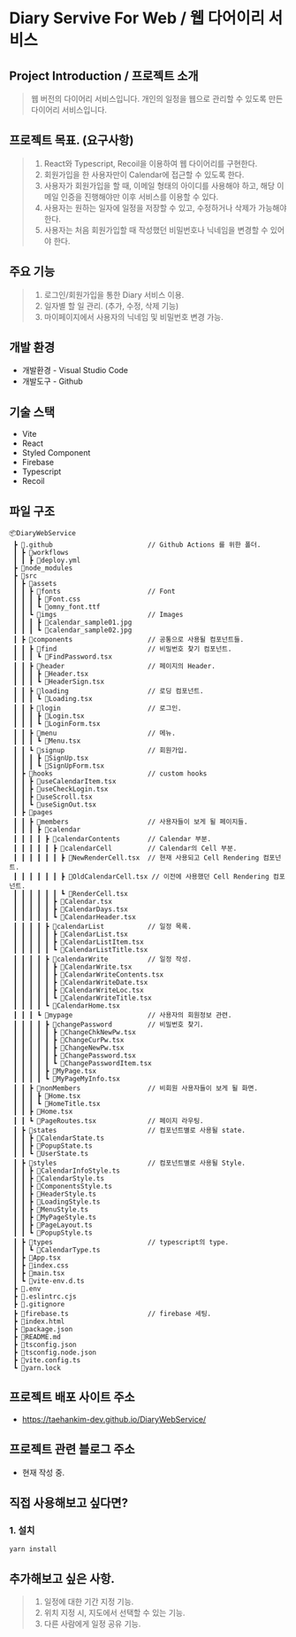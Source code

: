 # Diary Servive For Web / 웹 다어이리 서비스

## Project Introduction / 프로젝트 소개
> 웹 버전의 다이어리 서비스입니다.
> 개인의 일정을 웹으로 관리할 수 있도록 만든 다이어리 서비스입니다.

## 프로젝트 목표. (요구사항)
> 1. React와 Typescript, Recoil을 이용하여 웹 다이어리를 구현한다.
> 2. 회원가입을 한 사용자만이 Calendar에 접근할 수 있도록 한다.
> 3. 사용자가 회원가입을 할 때, 이메일 형태의 아이디를 사용해야 하고, 해당 이메일 인증을 진행해야만 이후 서비스를 이용할 수 있다.
> 4. 사용자는 원하는 일자에 일정을 저장할 수 있고, 수정하거나 삭제가 가능해야 한다.
> 5. 사용자는 처음 회원가입할 때 작성했던 비밀번호나 닉네임을 변경할 수 있어야 한다.

## 주요 기능
> 1. 로그인/회원가입을 통한 Diary 서비스 이용.
> 2. 일자별 할 일 관리. (추가, 수정, 삭제 기능)
> 3. 마이페이지에서 사용자의 닉네임 및 비밀번호 변경 가능.

## 개발 환경
* 개발환경 - Visual Studio Code
* 개발도구 - Github

## 기술 스택
* Vite
* React
* Styled Component
* Firebase
* Typescript
* Recoil

## 파일 구조
```
📦DiaryWebService
 ┣ 📂.github                        // Github Actions 를 위한 폴더.
 ┃ ┣ 📂workflows
 ┃ ┃ ┣ 📜deploy.yml 
 ┣ 📂node_modules
 ┣ 📂src
 ┃ ┣ 📂assets
 ┃ ┃ ┣ 📂fonts                      // Font 
 ┃ ┃ ┃ ┣ 📜Font.css
 ┃ ┃ ┃ ┗ 📜omny_font.ttf
 ┃ ┃ ┗ 📂imgs                       // Images
 ┃ ┃ ┃ ┣ 📜calendar_sample01.jpg
 ┃ ┃ ┃ ┗ 📜calendar_sample02.jpg
 ┃ ┣ 📂components                   // 공통으로 사용될 컴포넌트들.
 ┃ ┃ ┣ 📂find                       // 비밀번호 찾기 컴포넌트.
 ┃ ┃ ┃ ┗ 📜FindPassword.tsx
 ┃ ┃ ┣ 📂header                     // 페이지의 Header.
 ┃ ┃ ┃ ┣ 📜Header.tsx
 ┃ ┃ ┃ ┗ 📜HeaderSign.tsx
 ┃ ┃ ┣ 📂loading                    // 로딩 컴포넌트.
 ┃ ┃ ┃ ┗ 📜Loading.tsx
 ┃ ┃ ┣ 📂login                      // 로그인.
 ┃ ┃ ┃ ┣ 📜Login.tsx
 ┃ ┃ ┃ ┗ 📜LoginForm.tsx
 ┃ ┃ ┣ 📂menu                       // 메뉴.
 ┃ ┃ ┃ ┗ 📜Menu.tsx
 ┃ ┃ ┗ 📂signup                     // 회원가입.
 ┃ ┃ ┃ ┣ 📜SignUp.tsx
 ┃ ┃ ┃ ┗ 📜SignUpForm.tsx
 ┃ ┣ 📂hooks                        // custom hooks
 ┃ ┃ ┣ 📜useCalendarItem.tsx
 ┃ ┃ ┣ 📜useCheckLogin.tsx
 ┃ ┃ ┣ 📜useScroll.tsx
 ┃ ┃ ┗ 📜useSignOut.tsx
 ┃ ┣ 📂pages
 ┃ ┃ ┣ 📂members                    // 사용자들이 보게 될 페이지들.
 ┃ ┃ ┃ ┣ 📂calendar
 ┃ ┃ ┃ ┃ ┣ 📂calendarContents       // Calendar 부분.
 ┃ ┃ ┃ ┃ ┃ ┣ 📂calendarCell         // Calendar의 Cell 부분.
 ┃ ┃ ┃ ┃ ┃ ┃ ┣ 📜NewRenderCell.tsx  // 현재 사용되고 Cell Rendering 컴포넌트.
 ┃ ┃ ┃ ┃ ┃ ┃ ┣ 📜OldCalendarCell.tsx // 이전에 사용했던 Cell Rendering 컴포넌트.
 ┃ ┃ ┃ ┃ ┃ ┃ ┗ 📜RenderCell.tsx     
 ┃ ┃ ┃ ┃ ┃ ┣ 📜Calendar.tsx
 ┃ ┃ ┃ ┃ ┃ ┣ 📜CalendarDays.tsx
 ┃ ┃ ┃ ┃ ┃ ┗ 📜CalendarHeader.tsx
 ┃ ┃ ┃ ┃ ┣ 📂calendarList           // 일정 목록.
 ┃ ┃ ┃ ┃ ┃ ┣ 📜CalendarList.tsx
 ┃ ┃ ┃ ┃ ┃ ┣ 📜CalendarListItem.tsx
 ┃ ┃ ┃ ┃ ┃ ┗ 📜CalendarListTitle.tsx
 ┃ ┃ ┃ ┃ ┣ 📂calendarWrite          // 일정 작성.
 ┃ ┃ ┃ ┃ ┃ ┣ 📜CalendarWrite.tsx
 ┃ ┃ ┃ ┃ ┃ ┣ 📜CalendarWriteContents.tsx
 ┃ ┃ ┃ ┃ ┃ ┣ 📜CalendarWriteDate.tsx
 ┃ ┃ ┃ ┃ ┃ ┣ 📜CalendarWriteLoc.tsx
 ┃ ┃ ┃ ┃ ┃ ┗ 📜CalendarWriteTitle.tsx
 ┃ ┃ ┃ ┃ ┗ 📜CalendarHome.tsx
 ┃ ┃ ┃ ┗ 📂mypage                   // 사용자의 회원정보 관련.
 ┃ ┃ ┃ ┃ ┣ 📂changePassword         // 비밀번호 찾기.
 ┃ ┃ ┃ ┃ ┃ ┣ 📜ChangeChkNewPw.tsx
 ┃ ┃ ┃ ┃ ┃ ┣ 📜ChangeCurPw.tsx
 ┃ ┃ ┃ ┃ ┃ ┣ 📜ChangeNewPw.tsx
 ┃ ┃ ┃ ┃ ┃ ┣ 📜ChangePassword.tsx
 ┃ ┃ ┃ ┃ ┃ ┗ 📜ChangePasswordItem.tsx
 ┃ ┃ ┃ ┃ ┣ 📜MyPage.tsx
 ┃ ┃ ┃ ┃ ┗ 📜MyPageMyInfo.tsx
 ┃ ┃ ┣ 📂nonMembers                 // 비회원 사용자들이 보게 될 화면.
 ┃ ┃ ┃ ┣ 📜Home.tsx
 ┃ ┃ ┃ ┗ 📜HomeTitle.tsx
 ┃ ┃ ┣ 📜Home.tsx
 ┃ ┃ ┗ 📜PageRoutes.tsx             // 페이지 라우팅.
 ┃ ┣ 📂states                       // 컴포넌트별로 사용될 state.
 ┃ ┃ ┣ 📜CalendarState.ts
 ┃ ┃ ┣ 📜PopupState.ts
 ┃ ┃ ┗ 📜UserState.ts
 ┃ ┣ 📂styles                       // 컴포넌트별로 사용될 Style.
 ┃ ┃ ┣ 📜CalendarInfoStyle.ts
 ┃ ┃ ┣ 📜CalendarStyle.ts
 ┃ ┃ ┣ 📜ComponentsStyle.ts
 ┃ ┃ ┣ 📜HeaderStyle.ts
 ┃ ┃ ┣ 📜LoadingStyle.ts
 ┃ ┃ ┣ 📜MenuStyle.ts
 ┃ ┃ ┣ 📜MyPageStyle.ts
 ┃ ┃ ┣ 📜PageLayout.ts
 ┃ ┃ ┗ 📜PopupStyle.ts
 ┃ ┣ 📂types                        // typescript의 type.
 ┃ ┃ ┗ 📜CalendarType.ts
 ┃ ┣ 📜App.tsx
 ┃ ┣ 📜index.css
 ┃ ┣ 📜main.tsx
 ┃ ┗ 📜vite-env.d.ts
 ┣ 📜.env
 ┣ 📜.eslintrc.cjs
 ┣ 📜.gitignore
 ┣ 📜firebase.ts                    // firebase 세팅.
 ┣ 📜index.html
 ┣ 📜package.json
 ┣ 📜README.md
 ┣ 📜tsconfig.json
 ┣ 📜tsconfig.node.json
 ┣ 📜vite.config.ts
 ┗ 📜yarn.lock
```

## 프로젝트 배포 사이트 주소
* https://taehankim-dev.github.io/DiaryWebService/

## 프로젝트 관련 블로그 주소
* 현재 작성 중.

## 직접 사용해보고 싶다면?
### 1. 설치
```
yarn install
```

## 추가해보고 싶은 사항.
> 1. 일정에 대한 기간 지정 기능.
> 2. 위치 지정 시, 지도에서 선택할 수 있는 기능.
> 3. 다른 사람에게 일정 공유 기능.